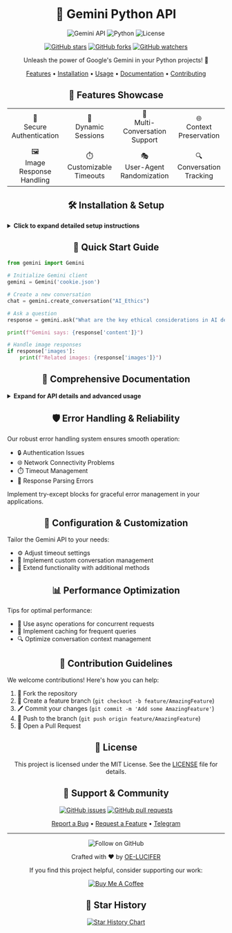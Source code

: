 <div align="center">

# 🌟 Gemini Python API

![Gemini API](https://img.shields.io/badge/Gemini-API-blue?style=for-the-badge&logo=google)
![Python](https://img.shields.io/badge/Python-3.6+-green?style=for-the-badge&logo=python)
![License](https://img.shields.io/badge/License-MIT-yellow?style=for-the-badge)

[![GitHub stars](https://img.shields.io/github/stars/OE-LUCIFER/Gemini-Chat-API.svg?style=social&label=Star)](https://github.com/OE-LUCIFER/Gemini-Chat-API)
[![GitHub forks](https://img.shields.io/github/forks/OE-LUCIFER/Gemini-Chat-API.svg?style=social&label=Fork)](https://github.com/OE-LUCIFER/Gemini-Chat-API/fork)
[![GitHub watchers](https://img.shields.io/github/watchers/OE-LUCIFER/Gemini-Chat-API.svg?style=social&label=Watch)](https://github.com/OE-LUCIFER/Gemini-Chat-API)

Unleash the power of Google's Gemini in your Python projects! 🚀

[Features](#-features-showcase) • [Installation](#%EF%B8%8F-installation--setup) • [Usage](#-quick-start-guide) • [Documentation](#-comprehensive-documentation) • [Contributing](#-contribution-guidelines)

</div>

<div align="center">

## 🌈 Features Showcase

</div>

<table align="center">
  <tr>
    <td align="center">🔐<br>Secure Authentication</td>
    <td align="center">🔄<br>Dynamic Sessions</td>
    <td align="center">💬<br>Multi-Conversation Support</td>
    <td align="center">🌐<br>Context Preservation</td>
  </tr>
  <tr>
    <td align="center">🖼️<br>Image Response Handling</td>
    <td align="center">⏱️<br>Customizable Timeouts</td>
    <td align="center">🎭<br>User-Agent Randomization</td>
    <td align="center">🔍<br>Conversation Tracking</td>
  </tr>
</table>

<div align="center">

## 🛠️ Installation & Setup

</div>

<details>
<summary><strong>Click to expand detailed setup instructions</strong></summary>

1. **Clone the Repository:**
   ```bash
   git clone https://github.com/OE-LUCIFER/Gemini-Chat-API.git
   cd Gemini-Chat-API
   ```

2. **Set Up Virtual Environment (Recommended):**
   ```bash
   python -m venv venv
   source venv/bin/activate  # On Windows use `venv\Scripts\activate`
   ```

3. **Install Dependencies:**
   ```bash
   pip install -r requirements.txt
   ```

4. **Cookie Configuration:**
   - Install [Cookie-Editor](https://chrome.google.com/webstore/detail/cookie-editor/hlkenndednhfkekhgcdicdfddnkalmdm) extension
   - Visit [gemini.google.com](https://gemini.google.com/)
   - Export cookies and save as `cookie.json` in the project root

5. **Verify Installation:**
   ```bash
   python -c "from gemini import Gemini; print('Setup successful!')"
   ```

</details>

<div align="center">

## 🚀 Quick Start Guide

</div>

```python
from gemini import Gemini

# Initialize Gemini client
gemini = Gemini('cookie.json')

# Create a new conversation
chat = gemini.create_conversation("AI_Ethics")

# Ask a question
response = gemini.ask("What are the key ethical considerations in AI development?", chat)

print(f"Gemini says: {response['content']}")

# Handle image responses
if response['images']:
    print(f"Related images: {response['images']}")
```

<div align="center">

## 📘 Comprehensive Documentation

</div>

<details>
<summary><strong>Expand for API details and advanced usage</strong></summary>

### Gemini Class
```python
class Gemini:
    def __init__(self, cookie_path: str, timeout: int = 30)
```

### Core Methods
- `create_conversation(name: str) -> str`
- `switch_conversation(name: str) -> None`
- `list_conversations() -> list`
- `delete_conversation(name: str) -> None`
- `ask(question: str, conversation: str = None) -> dict`

### Advanced Usage Examples

#### Managing Multiple Conversations
```python
gemini.create_conversation("Science")
gemini.create_conversation("Philosophy")

gemini.switch_conversation("Science")
science_response = gemini.ask("Explain quantum entanglement")

gemini.switch_conversation("Philosophy")
philosophy_response = gemini.ask("Discuss the trolley problem")
```

#### Handling Image Responses
```python
response = gemini.ask("Show me a diagram of a black hole")
if response['images']:
    for img_url in response['images']:
        # Process or display the image
        print(f"Image URL: {img_url}")
```


</details>

<div align="center">

## 🛡️ Error Handling & Reliability

</div>

Our robust error handling system ensures smooth operation:

- 🔒 Authentication Issues
- 🌐 Network Connectivity Problems
- ⏱️ Timeout Management
- 🧩 Response Parsing Errors

Implement try-except blocks for graceful error management in your applications.

<div align="center">

## 🔧 Configuration & Customization

</div>

Tailor the Gemini API to your needs:

- ⚙️ Adjust timeout settings
- 🔀 Implement custom conversation management
- 🎨 Extend functionality with additional methods

<div align="center">

## 📊 Performance Optimization

</div>

Tips for optimal performance:

- 🚀 Use async operations for concurrent requests
- 💾 Implement caching for frequent queries
- 🔍 Optimize conversation context management

<div align="center">

## 🤝 Contribution Guidelines

</div>

We welcome contributions! Here's how you can help:

1. 🍴 Fork the repository
2. 🌿 Create a feature branch (`git checkout -b feature/AmazingFeature`)
3. 🖊️ Commit your changes (`git commit -m 'Add some AmazingFeature'`)
4. 🚀 Push to the branch (`git push origin feature/AmazingFeature`)
5. 🎉 Open a Pull Request


<div align="center">

## 📜 License

This project is licensed under the MIT License. See the [LICENSE](LICENSE) file for details.

</div>

<div align="center">

## 💖 Support & Community

[![GitHub issues](https://img.shields.io/github/issues/OE-LUCIFER/Gemini-Chat-API.svg)](https://github.com/OE-LUCIFER/Gemini-Chat-API/issues)
[![GitHub pull requests](https://img.shields.io/github/issues-pr/OE-LUCIFER/Gemini-Chat-API.svg)](https://github.com/OE-LUCIFER/Gemini-Chat-API/pulls)

[Report a Bug](https://github.com/OE-LUCIFER/Gemini-Chat-API/issues/new?template=bug_report.md) • [Request a Feature](https://github.com/OE-LUCIFER/Gemini-Chat-API/issues/new?template=feature_request.md) • [Telegram](https://t.me/+fkDLeY7gZyllMTY9)

</div>

---

<div align="center">

<img src="https://img.shields.io/github/followers/OE-LUCIFER.svg?style=social&label=Follow" alt="Follow on GitHub">

Crafted with ❤️ by [OE-LUCIFER](https://github.com/OE-LUCIFER)


If you find this project helpful, consider supporting our work:

[![Buy Me A Coffee](https://img.shields.io/badge/Buy%20Me%20A%20Coffee-Support-yellow.svg)](https://www.buymeacoffee.com/OEvortex)

</div>

<div align="center">

## 🌟 Star History

[![Star History Chart](https://api.star-history.com/svg?repos=OE-LUCIFER/Gemini-Chat-API&type=Date)](https://star-history.com/#OE-LUCIFER/Gemini-Chat-API&Date)

</div>
